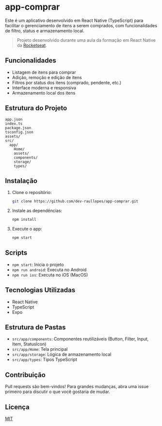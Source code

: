 # app-comprar

Este é um aplicativo desenvolvido em React Native (TypeScript) para facilitar o gerenciamento de itens a serem comprados, com funcionalidades de filtro, status e armazenamento local.

> Projeto desenvolvido durante uma aula da formação em React Native da [Rocketseat](https://www.rocketseat.com.br/).

## Funcionalidades
- Listagem de itens para comprar
- Adição, remoção e edição de itens
- Filtros por status dos itens (comprado, pendente, etc.)
- Interface moderna e responsiva
- Armazenamento local dos itens

## Estrutura do Projeto
```
app.json
index.ts
package.json
tsconfig.json
assets/
src/
  app/
    Home/
    assets/
    components/
    storage/
    types/
```

## Instalação
1. Clone o repositório:
   ```sh
   git clone https://github.com/dev-raullopes/app-comprar.git
   ```
2. Instale as dependências:
   ```sh
   npm install
   ```
3. Execute o app:
   ```sh
   npm start
   ```

## Scripts
- `npm start`: Inicia o projeto
- `npm run android`: Executa no Android
- `npm run ios`: Executa no iOS (MacOS)

## Tecnologias Utilizadas
- React Native
- TypeScript
- Expo

## Estrutura de Pastas
- `src/app/components`: Componentes reutilizáveis (Button, Filter, Input, Item, StatusIcon)
- `src/app/Home`: Tela principal
- `src/app/storage`: Lógica de armazenamento local
- `src/app/types`: Tipos TypeScript

## Contribuição
Pull requests são bem-vindos! Para grandes mudanças, abra uma issue primeiro para discutir o que você gostaria de mudar.

## Licença
[MIT](LICENSE)
